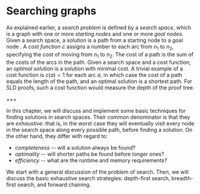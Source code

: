 <!--H2: Chapter 5-->
# Searching graphs #

As explained earlier, a *search problem* is defined by a *search space*, which is a graph with one or more *starting nodes* and one or more *goal nodes*. Given a search space, a *solution* is a path from a starting node to a goal node . A *cost function* $c$ assigns a number to each arc from $n_1$ to $n_2$, specifying the *cost* of moving from $n_1$ to $n_2$. The cost of a path is the sum of the costs of the arcs in the path. Given a search space and a cost function, an *optimal solution* is a solution with minimal cost. A trivial example of a cost function is $c(a)=1$ for each arc $a$, in which case the cost of a path equals the length of the path, and an optimal solution is a shortest path. For SLD proofs, such a cost function would measure the depth of the proof tree.

+++

In this chapter, we will discuss and implement some basic techniques for finding solutions in search spaces. Their common denominator is that they are *exhaustive*: that is, in the worst case they will eventually visit every node in the search space along every possible path, before finding a solution. On the other hand, they differ with regard to:

* *completeness* -- will a solution always be found?
* *optimality* -- will shorter paths be found before longer ones?
* *efficiency* -- what are the runtime and memory requirements?

We start with a general discussion of the problem of search. Then, we will discuss the basic exhaustive search strategies: depth-first search, breadth-first search, and forward chaining.
